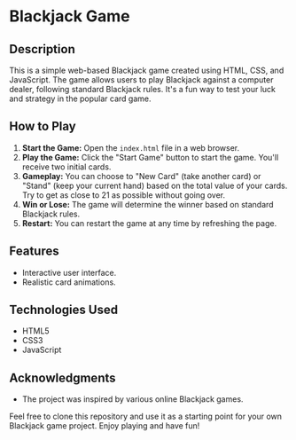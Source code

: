 # Blackjack Game

## Description

This is a simple web-based Blackjack game created using HTML, CSS, and JavaScript. The game allows users to play Blackjack against a computer dealer, following standard Blackjack rules. It's a fun way to test your luck and strategy in the popular card game.

## How to Play

1. **Start the Game:** Open the `index.html` file in a web browser.
2. **Play the Game:** Click the "Start Game" button to start the game. You'll receive two initial cards.
4. **Gameplay:** You can choose to "New Card" (take another card) or "Stand" (keep your current hand) based on the total value of your cards. Try to get as close to 21 as possible without going over.
5. **Win or Lose:** The game will determine the winner based on standard Blackjack rules.
6. **Restart:** You can restart the game at any time by refreshing the page.

## Features

- Interactive user interface.
- Realistic card animations.

## Technologies Used

- HTML5
- CSS3
- JavaScript

## Acknowledgments

- The project was inspired by various online Blackjack games.

Feel free to clone this repository and use it as a starting point for your own Blackjack game project. Enjoy playing and have fun!
